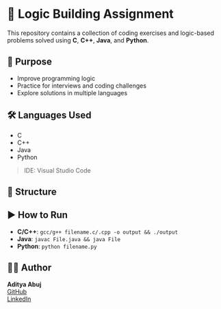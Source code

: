 # 🧠 Logic Building Assignment

This repository contains a collection of coding exercises and logic-based problems solved using **C**, **C++**, **Java**, and **Python**.

## 🎯 Purpose

- Improve programming logic
- Practice for interviews and coding challenges
- Explore solutions in multiple languages

## 🛠 Languages Used

- C  
- C++  
- Java  
- Python  

> IDE: Visual Studio Code

## 📁 Structure


## ▶️ How to Run

- **C/C++**: `gcc/g++ filename.c/.cpp -o output && ./output`  
- **Java**: `javac File.java && java File`  
- **Python**: `python filename.py`

## 👨‍💻 Author

**Aditya Abuj**  
[GitHub](https://github.com/Adi-Abuj07)  
[LinkedIn](https://www.linkedin.com/in/aditya-abuj/)

